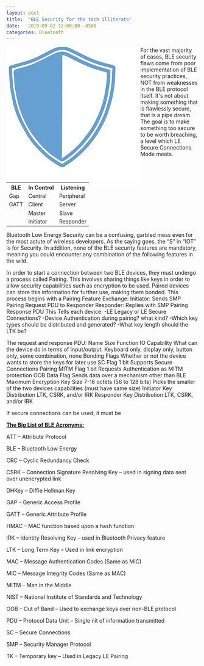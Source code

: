 ```yaml
---
layout: post
title:  "BLE Security for the tech illiterate"
date:   2019-09-02 12:00:00 -0500
categories: Bluetooth
---
```

<img align="left" src="/images/security.jpg">


For the vast majority of cases, BLE security flaws come from poor implementation of BLE security practices, NOT from weaknesses in the BLE protocol itself.  It's not about making something that is flawlessly secure, that is a pipe dream.  The goal is to make something too secure to be worth breaching, a level which LE Secure Connections Mode meets.
<table style="width:100%">
          <tr>
            <th>BLE</th>
            <th>In Control</th>
            <th>Listening</th>
          </tr>
          <tr>
            <td>Gap</td>
            <td>Central</td>
            <td>Peripheral</td>
          </tr>
          <tr>
            <td>GATT</td>
            <td>Client</td>
            <td>Server</td>
          </tr>
          <tr>
            <td> </td>
            <td>Master</td>
            <td>Slave</td>
          </tr>
          <tr>
            <td> </td>
            <td>Initiator</td>
            <td>Responder</td>
          </tr>
        </table>



Bluetooth Low Energy Security can be a confusing, garbled mess even for the most astute of wireless developers.  As the saying goes, the “S” in “IOT” is for Security. In addition, none of the BLE security features are mandatory, meaning you could encounter any combination of the following features in the wild.  

In order to start a connection between two BLE devices, they must undergo a process called Pairing.  This involves sharing things like keys in order to allow security capabilities such as encryption to be used.  Paired devices can store this information for further use, making them bonded.
This process begins with a Pairing Feature Exchange:
		Initiator:  Sends SMP Pairing Request PDU to Responder
		Responder: Replies with SMP Pairing Response PDU
	This Tells each device:
		-LE Legacy or LE Secure Connections?
		-Device Authentication during pairing?  	what kind?
		-Which key types should be distributed and generated?
		-What key length should the LTK be?





The request and response PDU:
Name	Size	Function
IO Capability		What can the device do in terms of input/output.  Keyboard only, display only, button only, some combination, none
Bonding Flags		Whether or not the device wants to store the keys for later use
SC Flag	1 bit	Supports Secure Connections Pairing
MITM Flag	1 bit	Requests Authentication as MITM protection
OOB Data Flag		Sends data over a mechanism other than BLE
Maximum Encryption Key Size		7-16 octets (56 to 128 bits)  Picks the smaller of the two devices capabilities (must have same size)
Initiator Key Distribution		LTK, CSRK, and/or IRK
Responder Key Distribution 		LTK, CSRK, and/or IRK

If secure connections can be used, it must be


<b><u>The Big List of BLE Acronyms:</u></b>

ATT – Attribute Protocol

BLE – Bluetooth Low Energy

CRC – Cyclic Redundancy Check

CSRK – Connection Signature Resolving Key – used in signing data sent over unencrypted link 	

DHKey – Diffie Hellman Key

GAP – Generic Access Profile

GATT – Generic Attribute Profile

HMAC – MAC function based upon a hash function

IRK – Identity Resolving Key – used in Bluetooth Privacy feature

LTK – Long Term Key – Used in link encryption

MAC – Message Authentication Codes (Same as MIC)

MIC – Message Integrity Codes (Same as MAC)

MITM – Man in the Middle

NIST – National Institute of Standards and Technology

OOB – Out of Band – Used to exchange keys over non-BLE protocol

PDU – Protocol Data Unit – Single nit of information transmitted

SC – Secure Connections

SMP – Security Manager Protocol

TK – Temporary key – Used in Legacy LE Pairing
